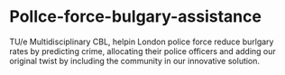 # PolIce-force-bulgary-assistance
TU/e Multidisciplinary CBL, helpin London police force reduce burlgary rates by predicting crime, allocating their police officers and adding our original twist by including the community in our innovative solution.
